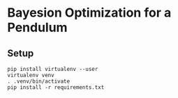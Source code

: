 # Bayesion Optimization for a Pendulum
## Setup
```
pip install virtualenv --user
virtualenv venv
. .venv/bin/activate
pip install -r requirements.txt
```
